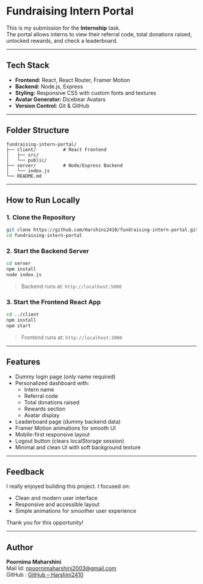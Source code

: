 # Fundraising Intern Portal

This is my submission for the **Internship** task.  
The portal allows interns to view their referral code, total donations raised, unlocked rewards, and check a leaderboard.

---

## Tech Stack

- **Frontend:** React, React Router, Framer Motion  
- **Backend:** Node.js, Express  
- **Styling:** Responsive CSS with custom fonts and textures  
- **Avatar Generator:** Dicebear Avatars  
- **Version Control:** Git & GitHub  

---

## Folder Structure

```
fundraising-intern-portal/
├── client/          # React Frontend
│   ├── src/
│   └── public/
├── server/          # Node/Express Backend
│   └── index.js
└── README.md
```

---

## How to Run Locally

### 1. Clone the Repository

```bash
git clone https://github.com/Harshini2410/fundraising-intern-portal.git
cd fundraising-intern-portal
```

### 2. Start the Backend Server

```bash
cd server
npm install
node index.js
```

> Backend runs at: `http://localhost:5000`

### 3. Start the Frontend React App

```bash
cd ../client
npm install
npm start
```

> Frontend runs at: `http://localhost:3000`

---

## Features

- Dummy login page (only name required)
- Personalized dashboard with:
  - Intern name
  - Referral code
  - Total donations raised
  - Rewards section
  - Avatar display
- Leaderboard page (dummy backend data)
- Framer Motion animations for smooth UI
- Mobile-first responsive layout
- Logout button (clears localStorage session)
- Minimal and clean UI with soft background texture

---

## Feedback

I really enjoyed building this project. I focused on:
- Clean and modern user interface
- Responsive and accessible layout
- Simple animations for smoother user experience

Thank you for this opportunity!

---

## Author

**Poornima Maharshini**  
Mail Id:  [npoornimaharshini2003@gmail.com](mailto:npoornimaharshini2003@gmail.com)  
GitHub :  [GitHub – Harshini2410](https://github.com/Harshini2410)
